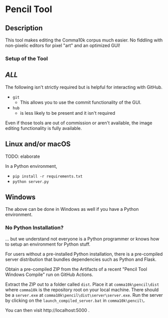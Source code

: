 # Pencil Tool

## Description

This tool makes editing the Comma10k corpus much easier. No fiddling with non-pixelic editors
for pixel "art" and an optimized GUI!

### Setup of the Tool

## *ALL*

The following isn't strictly required but is helpful for interacting with GitHub.

* `git` 
    * This allows you to use the commit functionality of the GUI.
* `hub` 
    * is less likely to be present and it isn't required 

Even if those tools are out of commission or aren't available, the image editing
functionality is fully available. 

## Linux and/or macOS

TODO: elaborate

In a Python environment, 

* `pip install -r requirements.txt`
* `python server.py`

## Windows

The above can be done in Windows as well if you have a Python environment.

### No Python Installation?

... but we understand not everyone is a Python programmer or knows how to setup an
environment for Python stuff.

For users without a pre-installed Python installation, there is a pre-compiled
server distribution that bundles dependencies such as Python and Flask.

Obtain a pre-compiled ZIP from the Artifacts of a recent "Pencil Tool Windows
Compile" run on GitHub Actions.

Extract the ZIP out to a folder called `dist`. Place it at
`comma10k\pencil\dist` where `comma10k` is the repository root on your local
machine. There should be a `server.exe` at
`comma10k\pencil\dist\server\server.exe`. Run the server by clicking on the
`launch_compiled_server.bat` in `comma10k\pencil\`.

You can then visit http://localhost:5000 .

